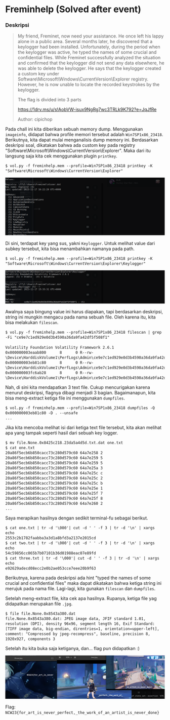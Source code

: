 # Freminhelp (Solved after event)

### Deskripsi
> My friend, Freminet, now need your assistance. He once left his lappy alone
in a public area. Several months later, he discovered that a keylogger had
been installed. Unfortunately, during the period when the keylogger was
active, he typed the names of some crucial and confidential files. While
Freminet successfully analyzed the situation and confirmed that the
keylogger did not send any data elsewhere, he was able to delete the
keylogger. He says that the keylogger created a custom key under
Software\Microsoft\Windows\CurrentVersion\Explorer registry. However, he is
now unable to locate the recorded keystrokes by the keylogger.
>
> The flag is divided into 3 parts
>
> https://1drv.ms/u/s!AobVW-isux9NgRg7wc3TRLk9K792?e=JqJfRe
>
> Author: cipichop

Pada chall ini kita diberikan sebuah memory dump. Menggunakan `imageinfo`, didapat bahwa profile memori tersebut adalah `Win7SP1x86_23418`. Berikutnya, kita dapat mulai menganalisis dump memory ini. Berdasarkan deskripsi soal, dikatakan bahwa ada custom key pada registry "Software\Microsoft\Windows\CurrentVersion\Explorer". Maka dari itu langsung saja kita cek menggunakan plugin `printkey`.

```
$ vol.py -f freminhelp.mem --profile=Win7SP1x86_23418 printkey -K "Software\Microsoft\Windows\CurrentVersion\Explorer"
```

![](./img/keylogger.png)

Di sini, terdapat key yang sus, yakni `Keylogger`. Untuk melihat value dari subkey tersebut, kita bisa menambahkan namanya pada path.

```
$ vol.py -f freminhelp.mem --profile=Win7SP1x86_23418 printkey -K "Software\Microsoft\Windows\CurrentVersion\Explorer\Keylogger"
```

![](./img/value.png)

Awalnya saya bingung value ini harus diapakan, tapi berdasarkan deskripsi, string ini mungkin mengacu pada nama sebuah file. Oleh karena itu, kita bisa melakukan `filescan`.

```
$ vol.py -f freminhelp.mem --profile=Win7SP1x86_23418 filescan | grep -Fi "ce9e7c1ed929e0d3b4590a36da9fa42df5f508f1"

Volatility Foundation Volatility Framework 2.6.1
0x000000003eaab800      8      0 R--rw- \Device\HarddiskVolume1\PerfLogs\Admin\ce9e7c1ed929e0d3b4590a36da9fa42df5f508f1\23da5a4d5d.txt
0x000000003eb81c80      8      0 R--rw- \Device\HarddiskVolume1\PerfLogs\Admin\ce9e7c1ed929e0d3b4590a36da9fa42df5f508f1\fc1f24fe27.txt
0x000000003fc6ab28      8      0 R--rw- \Device\HarddiskVolume1\PerfLogs\Admin\ce9e7c1ed929e0d3b4590a36da9fa42df5f508f1\1f22cfa57c.txt
```

Nah, di sini kita mendapatkan 3 text file. Cukup mencurigakan karena menurut deskripsi, flagnya dibagi menjadi 3 bagian. Bagaimanapun, kita bisa meng-extract ketiga file ini menggunakan `dumpfiles`.

```
$ vol.py -f freminhelp.mem --profile=Win7SP1x86_23418 dumpfiles -Q 0x000000003eb81c80 -D . --unsafe
...
```

Jika kita mencoba melihat isi dari ketiga text file tersebut, kita akan melihat apa yang tampak seperti hasil dari sebuah key logger.

```
$ mv file.None.0x8425c218.23da5a4d5d.txt.dat one.txt
$ cat one.txt
20a86f5ecb6b850cacc73c280d579c60 64a7e258 2
20a86f5ecb6b850cacc73c280d579c60 64a7e259 5
20a86f5ecb6b850cacc73c280d579c60 64a7e259 5
20a86f5ecb6b850cacc73c280d579c60 64a7e25a 3
20a86f5ecb6b850cacc73c280d579c60 64a7e25c c
20a86f5ecb6b850cacc73c280d579c60 64a7e25c 2
20a86f5ecb6b850cacc73c280d579c60 64a7e25c b
20a86f5ecb6b850cacc73c280d579c60 64a7e25e 1
20a86f5ecb6b850cacc73c280d579c60 64a7e25f 7
20a86f5ecb6b850cacc73c280d579c60 64a7e25f 8
20a86f5ecb6b850cacc73c280d579c60 64a7e260 2
...
```

Saya merapikan hasilnya dengan sedikit terminal-fu sebagai berikut.

```
$ cat one.txt | tr -d '\000'| cut -d ' ' -f 3 | tr -d '\n' | xargs echo
2553c2b1782faabba3a3d1a8bfd3a2137e2015cd
$ cat two.txt | tr -d '\000'| cut -d ' ' -f 3 | tr -d '\n' | xargs echo
54c59856cc065b7b07101b36d01988eac07e89fd
$ cat three.txt | tr -d '\000'| cut -d ' ' -f 3 | tr -d '\n' | xargs echo
e92629adecd08ecc2e0b2ae053cce7eee20b9f63
```

Berikutnya, karena pada deskripsi ada hint "typed the names of some crucial and confidential files" maka dapat dikatakan bahwa ketiga string ini merujuk pada nama file. Lagi-lagi, kita gunakan `filescan` dan `dumpfiles`.

Setelah meng-extract file, kita cek apa hasilnya. Rupanya, ketiga file yag didapatkan merupakan file `.jpg`.

```
$ file file.None.0x8543a380.dat 
file.None.0x8543a380.dat: JPEG image data, JFIF standard 1.01, resolution (DPI), density 96x96, segment length 16, Exif Standard: [TIFF image data, big-endian, direntries=1, orientation=upper-left], comment: "Compressed by jpeg-recompress", baseline, precision 8, 1920x927, components 3
```

Setelah itu kita buka saja ketiganya, dan... flag pun didapatkan :)

![](./img/getflag.png)

Flag: `NCW23{for_art_is_never_perfect,_the_work_of_an_artist_is_never_done}`